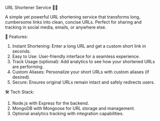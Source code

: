 URL Shortener Service 🔗✨


A simple yet powerful URL shortening service that transforms long, cumbersome links into clean, concise URLs. Perfect for sharing and tracking in social media, emails, or anywhere else.

🚀 Features:

1. Instant Shortening: Enter a long URL and get a custom short link in seconds.
2. Easy to Use: User-friendly interface for a seamless experience.
3. Track Usage (optional): Add analytics to see how your shortened URLs are performing.
4. Custom Aliases: Personalize your short URLs with custom aliases (if desired).
5. Secure: Ensures original URLs remain intact and safely redirects users.
   
🛠️ Tech Stack:

1. Node.js with Express for the backend.
2. MongoDB with Mongoose for URL storage and management.
3. Optional analytics tracking with integration capabilities.
